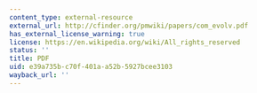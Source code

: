 ```yaml
---
content_type: external-resource
external_url: http://cfinder.org/pmwiki/papers/com_evolv.pdf
has_external_license_warning: true
license: https://en.wikipedia.org/wiki/All_rights_reserved
status: ''
title: PDF
uid: e39a735b-c70f-401a-a52b-5927bcee3103
wayback_url: ''
---
```

